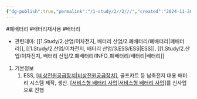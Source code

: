```yaml
---
{"dg-publish":true,"permalink":"/1-study/2//2///","created":"2024-11-20T21:02:27.643+09:00","updated":"2025-06-03T20:07:21.451+09:00"}
---
```


#폐배터리 #배터리재사용 #배터리 




- 관련테마: [[1.Study/2.산업/이차전지, 배터리 산업/2.폐배터리/폐배터리\|폐배터리]], [[1.Study/2.산업/이차전지, 배터리 산업/3.ESS/ESS\|ESS]], [[1.Study/2.산업/이차전지, 배터리 산업/2.폐배터리/INFO_폐배터리/배터리\|배터리]]


1. 기본정보
	1. ESS, [[비상전원공급장치\|비상전원공급장치]](UPS), 골프카트 등 납축전지 대용 배터리 시스템 제작, 생산. [[서비스형 배터리 사업\|서비스형 배터리 사업]](BaaS)를 신사업으로 진행
